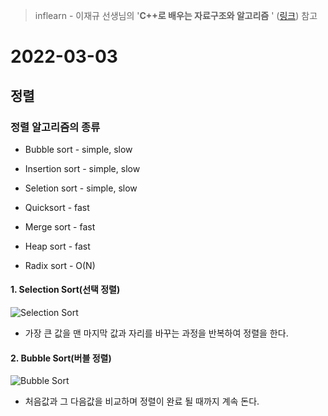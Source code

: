 > inflearn - 이재규 선생님의 '**C++로 배우는 자료구조와 알고리즘** ' ([링크](https://url.kr/l3b1pr)) 참고
# 2022-03-03
## 정렬
### 정렬 알고리즘의 종류
* Bubble sort - simple, slow
* Insertion sort - simple, slow
* Seletion sort - simple, slow

* Quicksort - fast
* Merge sort - fast
* Heap sort - fast

* Radix sort - O(N)


#### 1. Selection Sort(선택 정렬)
![Selection Sort](https://user-images.githubusercontent.com/81199906/157038971-e8f9be66-6f8f-4e58-81d2-e5e2d04125fc.png)
* 가장 큰 값을 맨 마지막 값과 자리를 바꾸는 과정을 반복하여 정렬을 한다.
#### 2. Bubble Sort(버블 정렬)
![Bubble Sort](https://user-images.githubusercontent.com/81199906/157043489-0af8dc63-6d05-4967-bb47-a838f6b70844.png)
* 처음값과 그 다음값을 비교하며 정렬이 완료 될 때까지 계속 돈다.
